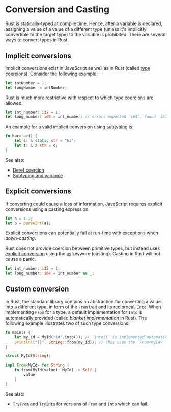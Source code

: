 # Conversion and Casting

Rust is statically-typed at compile time. Hence, after a variable is declared, assigning a value of a value of a different type (unless it's implicitly convertible to the target type) to the variable is prohibited. There are several ways to convert types in Rust.

## Implicit conversions

Implicit conversions exist in JavaScript as well as in Rust (called [type coercions]).
Consider the following example:

```js
let intNumber = 1;
let longNumber = intNumber;
```

Rust is much more restrictive with respect to which type coercions are allowed:

```rust
let int_number: i32 = 1;
let long_number: i64 = int_number; // error: expected `i64`, found `i32`
```

An example for a valid implicit conversion using [subtyping][subtyping.rs] is:

```rust
fn bar<'a>() {
    let s: &'static str = "hi";
    let t: &'a str = s;
}
```

See also:

- [Deref coercion]
- [Subtyping and variance]

[type coercions]: https://doc.rust-lang.org/reference/type-coercions.html
[subtyping.rs]: https://github.com/rust-lang/rfcs/blob/master/text/0401-coercions.md#subtyping
[deref coercion]: https://doc.rust-lang.org/std/ops/trait.Deref.html#more-on-deref-coercion
[Subtyping and variance]: https://doc.rust-lang.org/reference/subtyping.html#subtyping-and-variance

## Explicit conversions

If converting could cause a loss of information, JavaScript requires explicit
conversions using a casting expression:

```js
let a = 1.2;
let b = parseInt(a);
```

Explicit conversions can potentially fail at run-time with exceptions when _down-casting_.

Rust does not provide coercion between primitive types, but instead uses [explicit conversion][casting.rs] using the [`as`][as.rs] keyword (casting). Casting in Rust will not cause a panic.

```rust
let int_number: i32 = 1;
let long_number: i64 = int_number as _;
```

[casting.rs]: https://doc.rust-lang.org/rust-by-example/types/cast.html
[as.rs]: https://doc.rust-lang.org/reference/expressions/operator-expr.html#type-cast-expressions

## Custom conversion

<!--Commonly, .NET types provide user-defined conversion operators to convert one
type to another type. Also, `System.IConvertible` serves the purpose of
converting one type into another.-->

In Rust, the standard library contains an abstraction for converting a value into a different type, in form of the [`From`][from.rs] trait and its reciprocal, [`Into`][into.rs]. When implementing `From` for a type, a default implementation for `Into` is automatically provided (called _blanket implementation_ in Rust). The following example illustrates two of such type conversions:

```rust
fn main() {
    let my_id = MyId("id".into()); // `into()` is implemented automatically due to the `From<&str>` trait implementation for `String`.
    println!("{}", String::from(my_id)); // This uses the `From<MyId>` implementation for `String`.
}

struct MyId(String);

impl From<MyId> for String {
    fn from(MyId(value): MyId) -> Self {
        value
    }
}
```

See also:

- [`TryFrom`][try-from.rs] and [`TryInto`][try-into.rs] for versions of `From` and `Into` which can fail.

[from.rs]: https://doc.rust-lang.org/std/convert/trait.From.html
[into.rs]: https://doc.rust-lang.org/std/convert/trait.Into.html
[try-from.rs]: https://doc.rust-lang.org/std/convert/trait.TryFrom.html
[try-into.rs]: https://doc.rust-lang.org/std/convert/trait.TryInto.html
